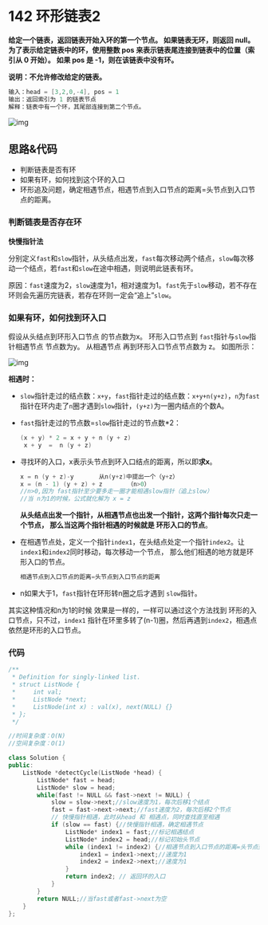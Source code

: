 # 142 环形链表2

**给定一个链表，返回链表开始入环的第一个节点。 如果链表无环，则返回 null。为了表示给定链表中的环，使用整数 pos 来表示链表尾连接到链表中的位置（索引从 0 开始）。 如果 pos 是 -1，则在该链表中没有环。**

**说明：不允许修改给定的链表。**

```c++
输入：head = [3,2,0,-4], pos = 1
输出：返回索引为 1 的链表节点
解释：链表中有一个环，其尾部连接到第二个节点。
```

![img](https://assets.leetcode.com/uploads/2018/12/07/circularlinkedlist.png)

## 思路&代码

- 判断链表是否有环
- 如果有环，如何找到这个环的入口
- 环形追及问题，确定相遇节点，相遇节点到入口节点的距离=头节点到入口节点的距离。

### 判断链表是否存在环

**快慢指针法**

分别定义`fast`和`slow`指针，从头结点出发，`fast`每次移动两个结点，`slow`每次移动一个结点，若`fast`和`slow`在途中相遇，则说明此链表有环。

原因：`fast`速度为2，`slow`速度为1，相对速度为1。`fast`先于`slow`移动，若不存在环则会先遍历完链表，若存在环则一定会“追上”`slow`。

### 如果有环，如何找到环入口

假设从头结点到环形入口节点 的节点数为x。 环形入口节点到 `fast`指针与`slow`指针相遇节点 节点数为y。 从相遇节点 再到环形入口节点节点数为 z。 如图所示：

![img](https://code-thinking-1253855093.file.myqcloud.com/pics/20220925103433.png)

**相遇时：**

- `slow`指针走过的结点数：`x+y`，`fast`指针走过的结点数：`x+y+n(y+z)`，`n`为`fast`指针在环内走了`n`圈才遇到`slow`指针，`(y+z)`为一圈内结点的个数A。

- `fast`指针走过的节点数=`slow`指针走过的节点数*2：

  ```c++
  (x + y) * 2 = x + y + n (y + z)
   x + y  =  n (y + z)
  ```

- 寻找环的入口，x表示头节点到环入口结点的距离，所以即**求x**。

  ```c++
  x = n (y + z)-y		从n(y+z)中提出一个（y+z）
  x = (n - 1) (y + z) + z		（n>0）
  //n>0,因为 fast指针至少要多走一圈才能相遇slow指针（追上slow）
  //当 n为1的时候，公式就化解为 x = z
  ```

  **从头结点出发一个指针，从相遇节点也出发一个指针，这两个指针每次只走一个节点， 那么当这两个指针相遇的时候就是 环形入口的节点**。

- 在相遇节点处，定义一个指针`index1`，在头结点处定一个指针`index2`。让`index1`和`index2`同时移动，每次移动一个节点， 那么他们相遇的地方就是环形入口的节点。

  ```c++
  相遇节点到入口节点的距离=头节点到入口节点的距离
  ```

-  n如果大于1，`fast`指针在环形转n圈之后才遇到 `slow`指针。

  其实这种情况和n为1的时候 效果是一样的，一样可以通过这个方法找到 环形的入口节点，只不过，`index1` 指针在环里多转了(n-1)圈，然后再遇到`index2`，相遇点依然是环形的入口节点。

### 代码

```c++
/**
 * Definition for singly-linked list.
 * struct ListNode {
 *     int val;
 *     ListNode *next;
 *     ListNode(int x) : val(x), next(NULL) {}
 * };
 */

//时间复杂度：O(N)
//空间复杂度：O(1)

class Solution {
public:
    ListNode *detectCycle(ListNode *head) {
        ListNode* fast = head;
        ListNode* slow = head;
        while(fast != NULL && fast->next != NULL) {
            slow = slow->next;//slow速度为1，每次后移1个结点
            fast = fast->next->next;//fast速度为2，每次后移2个节点
            // 快慢指针相遇，此时从head 和 相遇点，同时查找直至相遇
            if (slow == fast) {//快慢指针相遇，确定相遇节点
                ListNode* index1 = fast;//标记相遇结点
                ListNode* index2 = head;//标记初始头节点
                while (index1 != index2) {//相遇节点到入口节点的距离=头节点到入口节点的距离
                    index1 = index1->next;//速度为1
                    index2 = index2->next;//速度为1
                }
                return index2; // 返回环的入口
            }
        }
        return NULL;//当fast或者fast->next为空
    }
};
```

